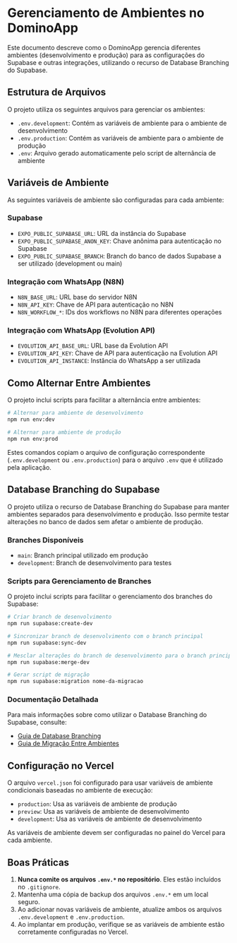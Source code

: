 # Gerenciamento de Ambientes no DominoApp

Este documento descreve como o DominoApp gerencia diferentes ambientes (desenvolvimento e produção) para as configurações do Supabase e outras integrações, utilizando o recurso de Database Branching do Supabase.

## Estrutura de Arquivos

O projeto utiliza os seguintes arquivos para gerenciar os ambientes:

- `.env.development`: Contém as variáveis de ambiente para o ambiente de desenvolvimento
- `.env.production`: Contém as variáveis de ambiente para o ambiente de produção
- `.env`: Arquivo gerado automaticamente pelo script de alternância de ambiente

## Variáveis de Ambiente

As seguintes variáveis de ambiente são configuradas para cada ambiente:

### Supabase
- `EXPO_PUBLIC_SUPABASE_URL`: URL da instância do Supabase
- `EXPO_PUBLIC_SUPABASE_ANON_KEY`: Chave anônima para autenticação no Supabase
- `EXPO_PUBLIC_SUPABASE_BRANCH`: Branch do banco de dados Supabase a ser utilizado (development ou main)

### Integração com WhatsApp (N8N)
- `N8N_BASE_URL`: URL base do servidor N8N
- `N8N_API_KEY`: Chave de API para autenticação no N8N
- `N8N_WORKFLOW_*`: IDs dos workflows no N8N para diferentes operações

### Integração com WhatsApp (Evolution API)
- `EVOLUTION_API_BASE_URL`: URL base da Evolution API
- `EVOLUTION_API_KEY`: Chave de API para autenticação na Evolution API
- `EVOLUTION_API_INSTANCE`: Instância do WhatsApp a ser utilizada

## Como Alternar Entre Ambientes

O projeto inclui scripts para facilitar a alternância entre ambientes:

```bash
# Alternar para ambiente de desenvolvimento
npm run env:dev

# Alternar para ambiente de produção
npm run env:prod
```

Estes comandos copiam o arquivo de configuração correspondente (`.env.development` ou `.env.production`) para o arquivo `.env` que é utilizado pela aplicação.

## Database Branching do Supabase

O projeto utiliza o recurso de Database Branching do Supabase para manter ambientes separados para desenvolvimento e produção. Isso permite testar alterações no banco de dados sem afetar o ambiente de produção.

### Branches Disponíveis

- `main`: Branch principal utilizado em produção
- `development`: Branch de desenvolvimento para testes

### Scripts para Gerenciamento de Branches

O projeto inclui scripts para facilitar o gerenciamento dos branches do Supabase:

```bash
# Criar branch de desenvolvimento
npm run supabase:create-dev

# Sincronizar branch de desenvolvimento com o branch principal
npm run supabase:sync-dev

# Mesclar alterações do branch de desenvolvimento para o branch principal
npm run supabase:merge-dev

# Gerar script de migração
npm run supabase:migration nome-da-migracao
```

### Documentação Detalhada

Para mais informações sobre como utilizar o Database Branching do Supabase, consulte:

- [Guia de Database Branching](./supabase-database-branching.md)
- [Guia de Migração Entre Ambientes](./migracao-entre-ambientes.md)

## Configuração no Vercel

O arquivo `vercel.json` foi configurado para usar variáveis de ambiente condicionais baseadas no ambiente de execução:

- `production`: Usa as variáveis de ambiente de produção
- `preview`: Usa as variáveis de ambiente de desenvolvimento
- `development`: Usa as variáveis de ambiente de desenvolvimento

As variáveis de ambiente devem ser configuradas no painel do Vercel para cada ambiente.

## Boas Práticas

1. **Nunca comite os arquivos `.env.*` no repositório**. Eles estão incluídos no `.gitignore`.
2. Mantenha uma cópia de backup dos arquivos `.env.*` em um local seguro.
3. Ao adicionar novas variáveis de ambiente, atualize ambos os arquivos `.env.development` e `.env.production`.
4. Ao implantar em produção, verifique se as variáveis de ambiente estão corretamente configuradas no Vercel.